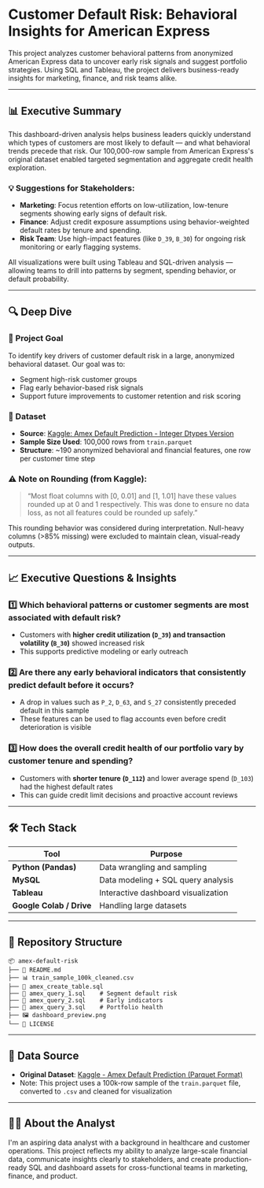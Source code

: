 # Customer Default Risk: Behavioral Insights for American Express

This project analyzes customer behavioral patterns from anonymized American Express data to uncover early risk signals and suggest portfolio strategies. Using SQL and Tableau, the project delivers business-ready insights for marketing, finance, and risk teams alike.

---

## 📊 Executive Summary

This dashboard-driven analysis helps business leaders quickly understand which types of customers are most likely to default — and what behavioral trends precede that risk. Our 100,000-row sample from American Express's original dataset enabled targeted segmentation and aggregate credit health exploration.

### 💡 Suggestions for Stakeholders:
- **Marketing**: Focus retention efforts on low-utilization, low-tenure segments showing early signs of default risk.
- **Finance**: Adjust credit exposure assumptions using behavior-weighted default rates by tenure and spending.
- **Risk Team**: Use high-impact features (like `D_39`, `B_30`) for ongoing risk monitoring or early flagging systems.

All visualizations were built using Tableau and SQL-driven analysis — allowing teams to drill into patterns by segment, spending behavior, or default probability.

---

## 🔍 Deep Dive

### 🎯 Project Goal
To identify key drivers of customer default risk in a large, anonymized behavioral dataset. Our goal was to:
- Segment high-risk customer groups
- Flag early behavior-based risk signals
- Support future improvements to customer retention and risk scoring

### 📁 Dataset
- **Source**: [Kaggle: Amex Default Prediction - Integer Dtypes Version](https://www.kaggle.com/datasets/raddar/amex-data-integer-dtypes-parquet-format)
- **Sample Size Used**: 100,000 rows from `train.parquet`
- **Structure**: ~190 anonymized behavioral and financial features, one row per customer time step

### ⚠️ Note on Rounding (from Kaggle):
> “Most float columns with [0, 0.01] and [1, 1.01] have these values rounded up at 0 and 1 respectively. This was done to ensure no data loss, as not all features could be rounded up safely.”

This rounding behavior was considered during interpretation. Null-heavy columns (>85% missing) were excluded to maintain clean, visual-ready outputs.

---

## 📈 Executive Questions & Insights

### 1️⃣ Which behavioral patterns or customer segments are most associated with default risk?
- Customers with **higher credit utilization (`D_39`) and transaction volatility (`B_30`)** showed increased risk
- This supports predictive modeling or early outreach

### 2️⃣ Are there any early behavioral indicators that consistently predict default before it occurs?
- A drop in values such as `P_2`, `D_63`, and `S_27` consistently preceded default in this sample
- These features can be used to flag accounts even before credit deterioration is visible

### 3️⃣ How does the overall credit health of our portfolio vary by customer tenure and spending?
- Customers with **shorter tenure (`D_112`)** and lower average spend (`D_103`) had the highest default rates
- This can guide credit limit decisions and proactive account reviews

---

## 🛠 Tech Stack

| Tool         | Purpose                           |
|--------------|------------------------------------|
| **Python (Pandas)** | Data wrangling and sampling  |
| **MySQL**     | Data modeling + SQL query analysis |
| **Tableau**   | Interactive dashboard visualization |
| **Google Colab / Drive** | Handling large datasets  |

---

## 📁 Repository Structure

```
📦 amex-default-risk
├── 📄 README.md
├── 📊 train_sample_100k_cleaned.csv
├── 🧱 amex_create_table.sql
├── 📄 amex_query_1.sql    # Segment default risk
├── 📄 amex_query_2.sql    # Early indicators
├── 📄 amex_query_3.sql    # Portfolio health
├── 🖼 dashboard_preview.png
└── 📜 LICENSE
```

---

## 🔗 Data Source

- **Original Dataset**: [Kaggle - Amex Default Prediction (Parquet Format)](https://www.kaggle.com/datasets/raddar/amex-data-integer-dtypes-parquet-format)
- Note: This project uses a 100k-row sample of the `train.parquet` file, converted to `.csv` and cleaned for visualization

---

## 👨‍💼 About the Analyst

I'm an aspiring data analyst with a background in healthcare and customer operations. This project reflects my ability to analyze large-scale financial data, communicate insights clearly to stakeholders, and create production-ready SQL and dashboard assets for cross-functional teams in marketing, finance, and product.
